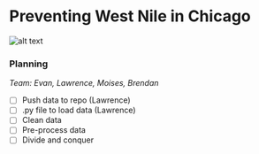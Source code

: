 # Preventing West Nile in Chicago
![alt text](https://github.com/west-nile.png)
### Planning
*Team:  Evan, Lawrence, Moises, Brendan*

* [ ] Push data to repo (Lawrence)
* [ ] .py file to load data (Lawrence)
* [ ] Clean data
* [ ] Pre-process data
* [ ] Divide and conquer
